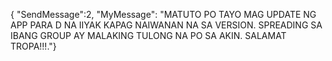 {
"SendMessage":2,
"MyMessage":
"MATUTO PO TAYO MAG UPDATE NG APP PARA D NA IIYAK KAPAG NAIWANAN NA SA VERSION. SPREADING SA IBANG GROUP AY MALAKING TULONG NA PO SA AKIN. SALAMAT TROPA!!!."}
